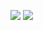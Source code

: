 <a href="https://velog.io/@whddms310/posts" target="_blank"><img src="https://img.shields.io/badge/whddms310-18261F?style=for-the-badge&logo=velog&logoColor=20C997"/></a>
<a href="https://www.linkedin.com/in/jong-eun-lee-5094ab240/" target="_blank"><img src="https://img.shields.io/badge/JongEun LEE-18261F?style=for-the-badge&logo=linkedin&logoColor=0A66C2"/></a>



<!--
**SighingOwl/SighingOwl** is a ✨ _special_ ✨ repository because its `README.md` (this file) appears on your GitHub profile.

Here are some ideas to get you started:

- 🔭 I’m currently working on ...
- 🌱 I’m currently learning ...
- 👯 I’m looking to collaborate on ...
- 🤔 I’m looking for help with ...
- 💬 Ask me about ...
- 📫 How to reach me: ...
- 😄 Pronouns: ...
- ⚡ Fun fact: ...
-->
